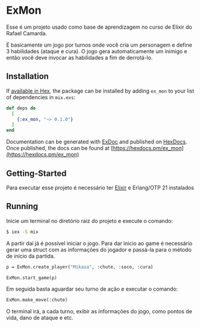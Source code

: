 # ExMon
Esse é um projeto usado como base de aprendizagem no curso de Elixir do Rafael Camarda.

É basicamente um jogo por turnos onde você cria um personagem e define 3 habilidades (ataque e cura).
O jogo gera automaticamente um inimigo e então você deve invocar as habilidades a fim de derrotá-lo.


## Installation

If [available in Hex](https://hex.pm/docs/publish), the package can be installed
by adding `ex_mon` to your list of dependencies in `mix.exs`:

```elixir
def deps do
  [
    {:ex_mon, "~> 0.1.0"}
  ]
end
```

Documentation can be generated with [ExDoc](https://github.com/elixir-lang/ex_doc)
and published on [HexDocs](https://hexdocs.pm). Once published, the docs can
be found at [https://hexdocs.pm/ex_mon](https://hexdocs.pm/ex_mon)

## Getting-Started
Para executar esse projeto é necessário ter [Elixir](https://elixir-lang.org/install.html) e Erlang/OTP 21 instalados

## Running
Inicie um terminal no diretório raiz do projeto e execute o comando:

```cmd
$ iex -S mix
```

A partir daí já é possível iniciar o jogo.
Para dar inicio ao game é necessário gerar uma struct com as informações do jogador e passá-la para
o método de início da partida.

```cmd
p = ExMon.create_player("Mikasa", :chute, :soco, :cura)

ExMon.start_game(p)
```

Em seguida basta aguardar seu turno de ação e executar o comando:
```cmd
ExMon.make_move(:chute)
```

O terminal irá, a cada turno, exibir as informações do jogo, como pontos de vida, dano de ataque e etc.
